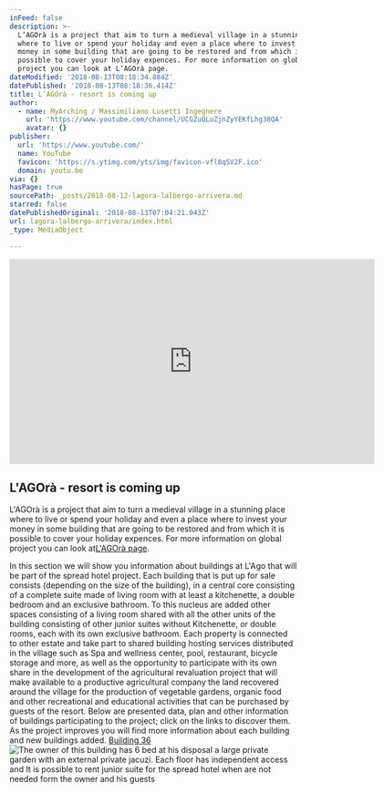 ```yaml
---
inFeed: false
description: >-
  L’AGOrà is a project that aim to turn a medieval village in a stunning place
  where to live or spend your holiday and even a place where to invest your
  money in some building that are going to be restored and from which it is
  possible to cover your holiday expences. For more information on global
  project you can look at L’AGOrà page.
dateModified: '2018-08-13T08:18:34.884Z'
datePublished: '2018-08-13T08:18:36.414Z'
title: L’AGOrà - resort is coming up
author:
  - name: MyArching / Massimiliano Lusetti Ingegnere
    url: 'https://www.youtube.com/channel/UCGZuQLoZjnZyYEKfLhg38QA'
    avatar: {}
publisher:
  url: 'https://www.youtube.com/'
  name: YouTube
  favicon: 'https://s.ytimg.com/yts/img/favicon-vfl8qSV2F.ico'
  domain: youtu.be
via: {}
hasPage: true
sourcePath: _posts/2018-08-12-lagora-lalbergo-arrivera.md
starred: false
datePublishedOriginal: '2018-08-13T07:04:21.043Z'
url: lagora-lalbergo-arrivera/index.html
_type: MediaObject

---
```

<iframe src="https://cdn.embedly.com/widgets/media.html?src=https%3A%2F%2Fwww.youtube.com%2Fembed%2FYy0SMNzpilo%3Ffeature%3Doembed&amp;url=http%3A%2F%2Fwww.youtube.com%2Fwatch%3Fv%3DYy0SMNzpilo&amp;image=https%3A%2F%2Fi.ytimg.com%2Fvi%2FYy0SMNzpilo%2Fhqdefault.jpg&amp;key=a715cf41cc93453ca338d350cd26f87b&amp;type=text%2Fhtml&amp;schema=youtube" width="640" height="360" scrolling="no" frameborder="0" allowfullscreen="true" style=""></iframe>

## L'AGOrà - resort is coming up

L'AGOrà is a project that aim to turn a medieval village in a stunning place where to live or spend your holiday and even a place where to invest your money in some building that are going to be restored and from which it is possible to cover your holiday expences. For more information on global project you can look at[L'AGOrà page][0].

In this section we will show you information about buildings at L'Ago that will be part of the spread hotel project. Each building that is put up for sale consists (depending on the size of the building), in a central core consisting of a complete suite made of living room with at least a kitchenette, a double bedroom and an exclusive bathroom. To this nucleus are added other spaces consisting of a living room shared with all the other units of the building consisting of other junior suites without Kitchenette, or double rooms, each with its own exclusive bathroom. Each property is connected to other estate and take part to shared building hosting services distributed in the village such as Spa and wellness center, pool, restaurant, bicycle storage and more, as well as the opportunity to participate with its own share in the development of the agricultural revaluation project that will make available to a productive agricultural company the land recovered around the village for the production of vegetable gardens, organic food and other recreational and educational activities that can be purchased by guests of the resort. Below are presented data, plan and other information of buildings participating to the project; click on the links to discover them. As the project improves you will find more information about each building and new buildings added.
[Building 36][1]
![The owner of this building  has 6  bed at  his disposal a large private garden with an external private jacuzi. Each floor has independent  access and It is possible to  rent junior suite  for the spread hotel when are not needed form the owner and his guests](https://the-grid-user-content.s3-us-west-2.amazonaws.com/94965086-086b-4794-b6c7-72d2266b94c4.png)

[0]: http://investitori.lago.property/ "L'AGOrà"
[1]: http://ita.myarching.link/lagora-edificio-36